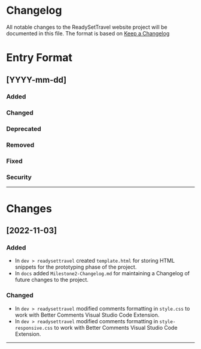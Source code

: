 # Changelog

All notable changes to the ReadySetTravel website project will be documented in this file. The format is based on [Keep a Changelog](https://keepachangelog.com/en/1.0.0/)

# Entry Format

## [YYYY-mm-dd]

### Added

### Changed

### Deprecated

### Removed

### Fixed

### Security

---

# Changes

## [2022-11-03]

### Added

- In `dev > readysettravel` created `template.html` for storing HTML snippets for the prototyping phase of the project.
- In `docs` added `Milestone2-Changelog.md` for maintaining a Changelog of future changes to the project.

### Changed

- In `dev > readysettravel` modified comments formatting in `style.css` to work with Better Comments Visual Studio Code Extension.
- In `dev > readysettravel` modified comments formatting in `style-responsive.css` to work with Better Comments Visual Studio Code Extension.

---
